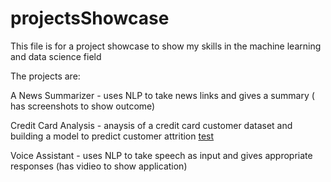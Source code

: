 # projectsShowcase

This file is for a project showcase to show my skills in the machine learning and data science field

The projects are:

A News Summarizer - uses NLP to take news links and gives a summary ( has screenshots to show outcome)

Credit Card Analysis - anaysis of a credit card customer dataset and building a model to predict customer attrition
[test](https://github.com/mwauraKarnold/projectsShowcase/blob/main/Showcase%20Projects/Credit%20card%20analysis/Credit%20Card%20Analysis.ipynb)

Voice Assistant - uses NLP to take speech as input and gives appropriate responses (has vidieo to show application)
